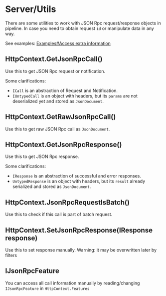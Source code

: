 # Server/Utils

There are some utilities to work with JSON Rpc request/response objects in pipeline.
In case you need to obtain request `id` or manipulate data in any way.

See examples: [Examples#Access extra information](examples?id=access-extra-information)

## HttpContext.GetJsonRpcCall()

Use this to get JSON Rpc request or notification.

Some clarifications:

* `ICall` is an abstraction of Request and Notification.
* `IUntypedCall` is an object with headers, but its `params` are not deserialized yet and stored as `JsonDocument`.

## HttpContext.GetRawJsonRpcCall()

Use this to get raw JSON Rpc call as `JsonDocument`.

## HttpContext.GetJsonRpcResponse()

Use this to get JSON Rpc response.

Some clarifications:

* `IResponse` is an abstraction of successful and error responses.
* `UntypedResponse` is an object with headers, but its `result` already serialized and stored as `JsonDocument`.

## HttpContext.JsonRpcRequestIsBatch()

Use this to check if this call is part of batch request.

## HttpContext.SetJsonRpcResponse(IResponse response)

Use this to set response manually. Warning: it may be overwritten later by filters

## IJsonRpcFeature

You can access all call information manually by reading/changing `IJsonRpcFeature` in `HttpContext.Features`
